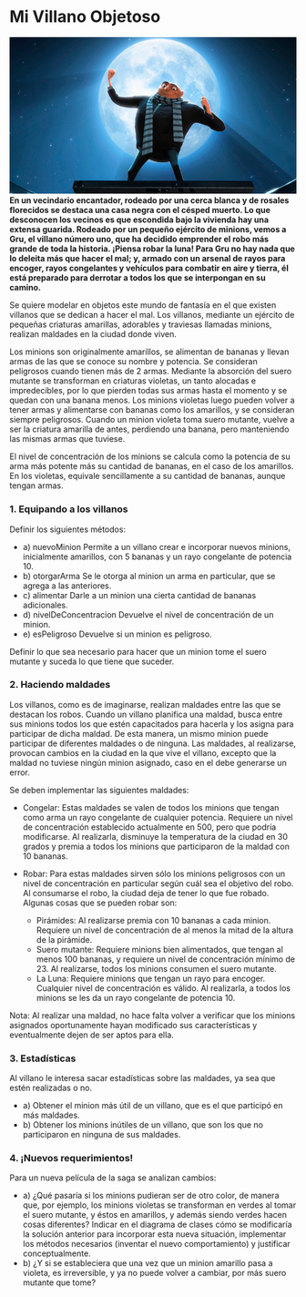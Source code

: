 # Mi Villano Objetoso 
![gru](gru.jpg)
**En un vecindario encantador, rodeado por una cerca blanca y de rosales florecidos se destaca una casa negra con el césped muerto. Lo que desconocen los vecinos es que escondida bajo la vivienda hay una extensa guarida. Rodeado por un pequeño ejército de minions, vemos a Gru, el villano número uno, que ha decidido emprender el robo más grande de toda la historia. ¡Piensa robar la luna! Para Gru no hay nada que lo deleita más que hacer el mal; y, armado con un arsenal de rayos para encoger, rayos congelantes y vehículos para combatir en aire y tierra, él está preparado para derrotar a todos los que se interpongan en su camino.**

Se quiere modelar en objetos este mundo de fantasía en el que existen villanos que se dedican a hacer el mal. Los villanos, mediante un ejército de pequeñas criaturas amarillas, adorables y traviesas llamadas minions, realizan maldades en la ciudad donde viven. 

Los minions son originalmente amarillos, se alimentan de bananas y llevan armas de las que se conoce su nombre y potencia. Se consideran peligrosos cuando tienen más de 2 armas. Mediante la absorción del suero mutante se transforman en criaturas violetas, un tanto alocadas e impredecibles, por lo que pierden todas sus armas hasta el momento y se quedan con una banana menos. Los minions violetas luego pueden volver a tener armas y alimentarse con bananas como los amarillos, y se consideran siempre peligrosos. Cuando un minion violeta toma suero mutante, vuelve a ser la criatura amarilla de antes, perdiendo una banana, pero manteniendo las mismas armas que tuviese. 

El nivel de concentración de los minions se calcula como la potencia de su arma más potente más su cantidad de bananas, en el caso de los amarillos. En los violetas, equivale sencillamente a su cantidad de bananas, aunque tengan armas. 

### 1. Equipando a los villanos 

Definir los siguientes métodos:

- a) nuevoMinion Permite a un villano crear e incorporar nuevos minions, inicialmente amarillos, con 5 bananas y un rayo congelante de potencia 10.
- b) otorgarArma Se le otorga al minion un arma en particular, que se agrega a las anteriores. 
- c) alimentar Darle a un minion una cierta cantidad de bananas adicionales.
- d) nivelDeConcentracion Devuelve el nivel de concentración de un minion.
- e) esPeligroso Devuelve si un minion es peligroso.

Definir lo que sea necesario para hacer que un minion tome el suero mutante y suceda lo que tiene que suceder.

### 2. Haciendo maldades
Los villanos, como es de imaginarse, realizan maldades entre las que se destacan los robos. Cuando un villano planifica una maldad, busca entre sus minions todos los que estén capacitados para hacerla y los asigna para participar de dicha maldad. De esta manera, un mismo minion puede participar de diferentes maldades o de ninguna. Las maldades, al realizarse, provocan cambios en la ciudad en la que vive el villano, excepto que la maldad no tuviese ningún minion asignado, caso en el debe generarse un error.

Se deben implementar las siguientes maldades:

- Congelar: Estas maldades se valen de todos los minions que tengan como arma un rayo congelante de cualquier potencia. Requiere un nivel de concentración establecido actualmente en 500, pero que podría modificarse. Al realizarla, disminuye la temperatura de la ciudad en 30 grados y premia a todos los minions que participaron de la maldad con 10 bananas.
- Robar: Para estas maldades sirven sólo los minions peligrosos con un nivel de concentración en particular según cuál sea el objetivo del robo. Al consumarse el robo, la ciudad deja de tener lo que fue robado.
  Algunas cosas que se pueden robar son:

  - Pirámides: Al realizarse premia con 10 bananas a cada minion. Requiere un nivel de concentración de al menos la mitad de la altura de la pirámide.
  - Suero mutante: Requiere minions bien alimentados, que tengan al menos 100 bananas, y requiere un nivel de concentración mínimo de 23. Al realizarse, todos los minions consumen el suero mutante. 
  - La Luna: Requiere minions que tengan un rayo para encoger. Cualquier nivel de concentración es válido. Al realizarla, a todos los minions se les da un rayo congelante de potencia 10.

Nota: Al realizar una maldad, no hace falta volver a verificar que los minions asignados oportunamente hayan modificado sus características y eventualmente dejen de ser aptos para ella.

### 3. Estadísticas
Al villano le interesa sacar estadísticas sobre las maldades, ya sea que estén realizadas o no.

- a) Obtener el minion más útil de un villano, que es el que participó en más maldades.
- b) Obtener los minions inútiles de un villano, que son los que no participaron en ninguna de sus maldades.

### 4. ¡Nuevos requerimientos!
Para un nueva película de la saga se analizan cambios:
 
- a) ¿Qué pasaría si los minions pudieran ser de otro color, de manera que, por ejemplo, los minions violetas se transforman en verdes al tomar el suero mutante, y éstos en amarillos, y además siendo verdes hacen cosas diferentes? Indicar en el diagrama de clases cómo se modificaría la solución anterior para incorporar esta nueva situación, implementar los métodos necesarios (inventar el nuevo comportamiento) y justificar conceptualmente.
- b) ¿Y si se estableciera que una vez que un minion amarillo pasa a violeta, es irreversible, y ya no puede volver a cambiar, por más suero mutante que tome?
